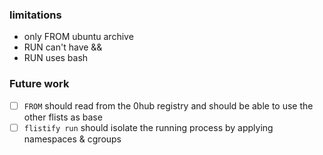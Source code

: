 ### limitations

- only FROM ubuntu archive
- RUN can't have &&
- RUN uses bash


### Future work

- [ ] `FROM` should read from the 0hub registry and should be able to use the other flists as base
- [ ] `flistify run` should isolate the running process by applying namespaces & cgroups
